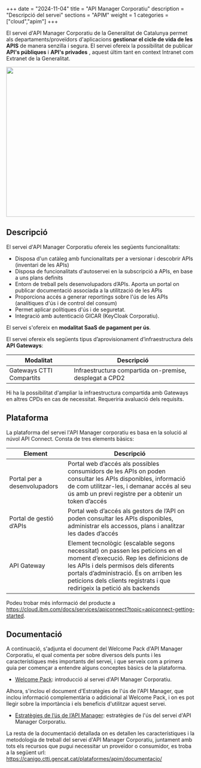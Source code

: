 +++
date        = "2024-11-04"
title       = "API Manager Corporatiu"
description = "Descripció del servei"
sections    = "APIM"
weight      = 1
categories  = ["cloud","apim"]
+++

El servei d'API Manager Corporatiu de la Generalitat de Catalunya permet als departaments/proveïdors d'aplicacions **gestionar el cicle de vida de les APIS** de manera senzilla i segura. El servei ofereix la possibilitat de publicar **API's públiques** i **API's privades** , aquest últim tant en context Intranet com Extranet de la Generalitat. 

<p>
  <img src="/related/apim/APIM.PNG" width="600" height="400"/>
</p>

## Descripció

El servei d'API Manager Corporatiu ofereix les següents funcionalitats:

- Disposa d'un catàleg amb funcionalitats per a versionar i descobrir APIs (inventari de les APIs)
- Disposa de funcionalitats d'autoservei en la subscripció a APIs, en base a uns plans definits
- Entorn de treball pels desenvolupadors d’APIs. Aporta un portal on publicar documentació associada a la utilització de les APIs
- Proporciona accés a generar reportings sobre l'ús de les APIs (analítiques d'ús i de control del consum)
- Permet aplicar polítiques d'ús i de seguretat.
- Integració amb autenticació GICAR (KeyCloak Corporatiu).

El servei s'ofereix en **modalitat SaaS de pagament per ús**.

El servei ofereix els següents tipus d’aprovisionament d’infraestructura dels **API Gateways**:

|Modalitat|Descripció|
|-------|-------|
|Gateways CTTI Compartits|Infraestructura compartida on-premise, desplegat a CPD2|

Hi ha la possibilitat d'ampliar la infraestructura compartida amb Gateways en altres CPDs en cas de necessitat. Requeriria avaluació dels requisits.

## Plataforma

La plataforma del servei l'API Manager corporatiu es basa en la solució al núvol API Connect. Consta de tres elements bàsics:

|Element|Descripció|
|-------|-------|
|Portal per a desenvolupadors|Portal web d’accés als possibles consumidors de les APIs on poden consultar les APIs disponibles, informació de com utilitzar-les, i demanar accés al seu ús amb un previ registre per a obtenir un token d’accés|
|Portal de gestió d’APIs| Portal web d’accés als gestors de l’API on poden consultar les APIs disponibles, administrar els accessos, plans i analitzar les dades d’accés|
|API Gateway|Element tecnològic (escalable segons necessitat) on passen les peticions en el moment d’execució. Rep les definicions de les APIs i dels permisos dels diferents portals d’administració. És on arriben les peticions dels clients registrats i que redirigeix la petició als backends|

Podeu trobar més informació del producte a https://cloud.ibm.com/docs/services/apiconnect?topic=apiconnect-getting-started.

## Documentació

A continuació, s'adjunta el document del Welcome Pack d'API Manager Corporatiu, el qual comenta per sobre diversos dels punts i les característiques més importants del servei, i que serveix com a primera guia per començar a entendre alguns conceptes bàsics de la plataforma.
- [Welcome Pack](/related/apim/APIM-Welcome-Pack-v2.pdf): introducció al servei d'API Manager Corporatiu. 

Alhora, s'inclou el document d'Estratègies de l'ús de l'API Manager, que inclou informació complementària o addicional al Welcome Pack, i on es pot llegir sobre la importància i els beneficis d'utilitzar aquest servei.
- [Estratègies de l’ús de l’API Manager](/related/apim/Estrategies_Us_API.pdf): estratègies de l'ús del servei d'API Manager Corporatiu.

La resta de la documentació detallada on es detallen les característiques i la metodologia de treball del servei d'API Manager Corporatiu, juntament amb tots els recursos que pugui necessitar un proveïdor o consumidor, es troba a la següent url: https://canigo.ctti.gencat.cat/plataformes/apim/documentacio/
